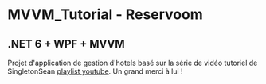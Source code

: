 # MVVM_Tutorial - Reservoom

## .NET 6 + WPF + MVVM

Projet d'application de gestion d'hotels basé sur la série de vidéo tutoriel de SingletonSean [playlist youtube](https://www.youtube.com/watch?v=fZxZswmC_BY&list=PLA8ZIAm2I03hS41Fy4vFpRw8AdYNBXmNm).
Un grand merci à lui !
